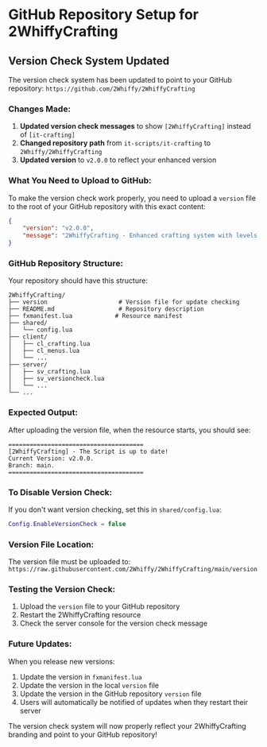 # GitHub Repository Setup for 2WhiffyCrafting

## Version Check System Updated

The version check system has been updated to point to your GitHub repository: `https://github.com/2Whiffy/2WhiffyCrafting`

### Changes Made:

1. **Updated version check messages** to show `[2WhiffyCrafting]` instead of `[it-crafting]`
2. **Changed repository path** from `it-scripts/it-crafting` to `2Whiffy/2WhiffyCrafting`
3. **Updated version** to `v2.0.0` to reflect your enhanced version

### What You Need to Upload to GitHub:

To make the version check work properly, you need to upload a `version` file to the root of your GitHub repository with this exact content:

```json
{
    "version": "v2.0.0",
    "message": "2WhiffyCrafting - Enhanced crafting system with levels, improved placement controls (WASD + mouse scroll), and ox_inventory integration fixes"
}
```

### GitHub Repository Structure:

Your repository should have this structure:
```
2WhiffyCrafting/
├── version                    # Version file for update checking
├── README.md                  # Repository description
├── fxmanifest.lua            # Resource manifest
├── shared/
│   └── config.lua
├── client/
│   ├── cl_crafting.lua
│   ├── cl_menus.lua
│   └── ...
├── server/
│   ├── sv_crafting.lua
│   ├── sv_versioncheck.lua
│   └── ...
└── ...
```

### Expected Output:

After uploading the version file, when the resource starts, you should see:

```
======================================
[2WhiffyCrafting] - The Script is up to date!
Current Version: v2.0.0.
Branch: main.
======================================
```

### To Disable Version Check:

If you don't want version checking, set this in `shared/config.lua`:
```lua
Config.EnableVersionCheck = false
```

### Version File Location:

The version file must be uploaded to:
`https://raw.githubusercontent.com/2Whiffy/2WhiffyCrafting/main/version`

### Testing the Version Check:

1. Upload the `version` file to your GitHub repository
2. Restart the 2WhiffyCrafting resource
3. Check the server console for the version check message

### Future Updates:

When you release new versions:
1. Update the version in `fxmanifest.lua`
2. Update the version in the local `version` file
3. Update the version in the GitHub repository `version` file
4. Users will automatically be notified of updates when they restart their server

The version check system will now properly reflect your 2WhiffyCrafting branding and point to your GitHub repository!
